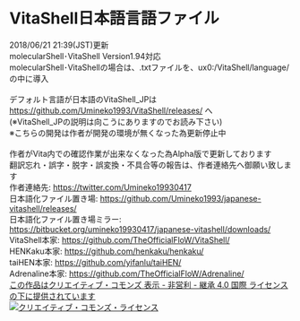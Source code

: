 # VitaShell日本語言語ファイル
2018/06/21 21:39(JST)更新<br>
molecularShell･VitaShell Version1.94対応<br>
molecularShell･VitaShellの場合は、.txtファイルを、ux0:/VitaShell/language/ の中に導入<br><br>
デフォルト言語が日本語のVitaShell_JPは https://github.com/Umineko1993/VitaShell/releases/ へ<br>
(※VitaShell_JPの説明は向こうにありますのでお読み下さい)<br>
※こちらの開発は作者が開発の環境が無くなった為更新停止中<br><br>
作者がVita内での確認作業が出来なくなった為Alpha版で更新しております<br>
翻訳忘れ・誤字・脱字・誤変換・不具合等の報告は、作者連絡先へ御願い致します<br>
作者連絡先: https://twitter.com/Umineko19930417<br>
日本語化ファイル置き場: https://github.com/Umineko1993/japanese-vitashell/releases/<br>
日本語化ファイル置き場ミラー: https://bitbucket.org/umineko19930417/japanese-vitashell/downloads/<br>
VitaShell本家: https://github.com/TheOfficialFloW/VitaShell/<br>
HENKaku本家: https://github.com/henkaku/henkaku/<br>
taiHEN本家: https://github.com/yifanlu/taiHEN/<br>
Adrenaline本家: https://github.com/TheOfficialFloW/Adrenaline/<br>
<a rel = "license" href = "https://creativecommons.org/licenses/by-nc-sa/4.0/">この作品はクリエイティブ・コモンズ 表示 - 非営利 - 継承 4.0 国際 ライセンスの下に提供されています</a><br>
<a rel = "license" href="https://creativecommons.org/licenses/by-nc-sa/4.0/">
<img alt = "クリエイティブ・コモンズ・ライセンス" style = "border-width:0" src = "https://i.creativecommons.org/l/by-nc-sa/4.0/88x31.png" /></a>